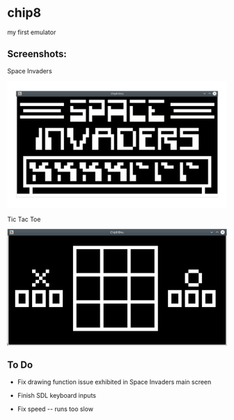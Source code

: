 # chip8
my first emulator

## Screenshots:

Space Invaders

![alt text](https://github.com/krglaws/chip8/blob/master/screenshots/invaders.png)

Tic Tac Toe

![alt text](https://github.com/krglaws/chip8/blob/master/screenshots/tictac.png)

## To Do

- Fix drawing function issue exhibited in Space Invaders main screen

- Finish SDL keyboard inputs

- Fix speed -- runs too slow
